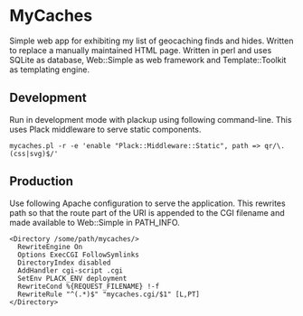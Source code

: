 # MyCaches

Simple web app for exhibiting my list of geocaching finds and hides. 
Written to replace a manually maintained HTML page.  Written in perl and uses
SQLite as database, Web::Simple as web framework and Template::Toolkit as
templating engine.

## Development

Run in development mode with plackup using following command-line. This uses
Plack middleware to serve static components.

    mycaches.pl -r -e 'enable "Plack::Middleware::Static", path => qr/\.(css|svg)$/'

## Production

Use following Apache configuration to serve the application. This rewrites
path so that the route part of the URI is appended to the CGI filename and
made available to Web::Simple in PATH_INFO.

    <Directory /some/path/mycaches/>
      RewriteEngine On
      Options ExecCGI FollowSymlinks
      DirectoryIndex disabled
      AddHandler cgi-script .cgi
      SetEnv PLACK_ENV deployment
      RewriteCond %{REQUEST_FILENAME} !-f
      RewriteRule "^(.*)$" "mycaches.cgi/$1" [L,PT]
    </Directory>


